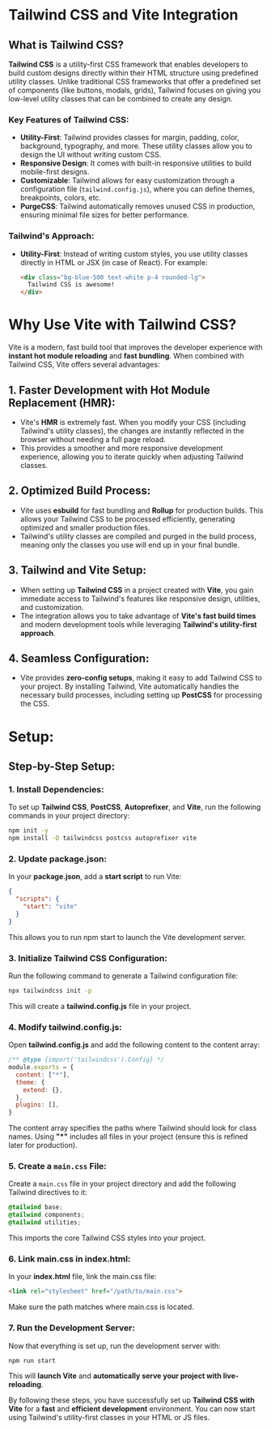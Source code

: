 # Tailwind CSS and Vite Integration

## What is Tailwind CSS?

**Tailwind CSS** is a utility-first CSS framework that enables developers to build custom designs directly within their HTML structure using predefined utility classes. Unlike traditional CSS frameworks that offer a predefined set of components (like buttons, modals, grids), Tailwind focuses on giving you low-level utility classes that can be combined to create any design.

### Key Features of Tailwind CSS:

- **Utility-First**: Tailwind provides classes for margin, padding, color, background, typography, and more. These utility classes allow you to design the UI without writing custom CSS.
- **Responsive Design**: It comes with built-in responsive utilities to build mobile-first designs.
- **Customizable**: Tailwind allows for easy customization through a configuration file (`tailwind.config.js`), where you can define themes, breakpoints, colors, etc.
- **PurgeCSS**: Tailwind automatically removes unused CSS in production, ensuring minimal file sizes for better performance.

### Tailwind's Approach:
- **Utility-First**: Instead of writing custom styles, you use utility classes directly in HTML or JSX (in case of React). For example:
  ```html
  <div class="bg-blue-500 text-white p-4 rounded-lg">
    Tailwind CSS is awesome!
  </div>
  ```


# Why Use Vite with Tailwind CSS?

Vite is a modern, fast build tool that improves the developer experience with **instant hot module reloading** and **fast bundling**. When combined with Tailwind CSS, Vite offers several advantages:

## 1. Faster Development with Hot Module Replacement (HMR):
   - Vite's **HMR** is extremely fast. When you modify your CSS (including Tailwind's utility classes), the changes are instantly reflected in the browser without needing a full page reload.
   - This provides a smoother and more responsive development experience, allowing you to iterate quickly when adjusting Tailwind classes.

## 2. Optimized Build Process:
   - Vite uses **esbuild** for fast bundling and **Rollup** for production builds. This allows your Tailwind CSS to be processed efficiently, generating optimized and smaller production files.
   - Tailwind's utility classes are compiled and purged in the build process, meaning only the classes you use will end up in your final bundle.

## 3. Tailwind and Vite Setup:
   - When setting up **Tailwind CSS** in a project created with **Vite**, you gain immediate access to Tailwind's features like responsive design, utilities, and customization.
   - The integration allows you to take advantage of **Vite's fast build times** and modern development tools while leveraging **Tailwind's utility-first approach**.

## 4. Seamless Configuration:
   - Vite provides **zero-config setups**, making it easy to add Tailwind CSS to your project. By installing Tailwind, Vite automatically handles the necessary build processes, including setting up **PostCSS** for processing the CSS.

# Setup:

## Step-by-Step Setup:

### 1. Install Dependencies:
To set up **Tailwind CSS**, **PostCSS**, **Autoprefixer**, and **Vite**, run the following commands in your project directory:

```bash
npm init -y
npm install -D tailwindcss postcss autoprefixer vite
```
### 2. Update package.json:
In your **package.json**, add a **start script** to run Vite:

```json
{
  "scripts": {
    "start": "vite"
  }
}
```
This allows you to run npm start to launch the Vite development server.

### 3. Initialize Tailwind CSS Configuration:
Run the following command to generate a Tailwind configuration file:

```bash
npx tailwindcss init -p
```
This will create a **tailwind.config.js** file in your project.

### 4. Modify tailwind.config.js:
Open **tailwind.config.js** and add the following content to the content array:

```js
/** @type {import('tailwindcss').Config} */
module.exports = {
  content: ["*"],
  theme: {
    extend: {},
  },
  plugins: [],
}
```
The content array specifies the paths where Tailwind should look for class names. Using **"*"** includes all files in your project (ensure this is refined later for production).


### 5. Create a ``main.css`` File:
Create a ``main.css`` file in your project directory and add the following Tailwind directives to it:

```css
@tailwind base;
@tailwind components;
@tailwind utilities;
```
This imports the core Tailwind CSS styles into your project.

### 6. Link main.css in index.html:
In your **index.html** file, link the main.css file:

```html
<link rel="stylesheet" href="/path/to/main.css">
```
Make sure the path matches where main.css is located.

### 7. Run the Development Server:
Now that everything is set up, run the development server with:

```bash
npm run start
```
This will **launch Vite** and **automatically serve your project with live-reloading**.

By following these steps, you have successfully set up **Tailwind CSS with Vite** for a **fast** and **efficient development** environment. You can now start using Tailwind's utility-first classes in your HTML or JS files.

